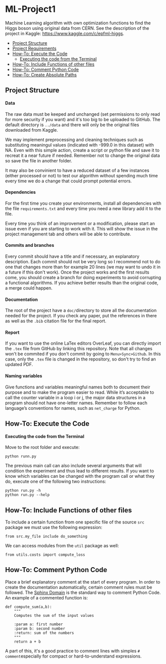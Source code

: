 # ML-Project1

Machine Learning algorithm with own optimization functions to find the Higgs boson using original data from CERN. See the description of the project in Kaggle: https://www.kaggle.com/c/epfml-higgs.

* [Project Structure](#project-structure)
* [Project Requirements](#project-requirements)
* [How-To: Execute the Code](#how-to-execute-the-code)
    - [Executing the code from the Terminal](#executing-the-code-from-the-terminal)
* [How-To: Include Functions of other files](#how-to-include-functions-of-other-files)
* [How-To: Comment Python Code](#how-to-comment-python-code)
* [How-To: Create Absolute Paths](#how-to-create-absolute-paths)

## Project Structure
#### Data
The raw data must be keeped and unchanged (set permissions to only read for more security if you want) and it's too big to be uploaded to GitHub. The default directory is `../data` and there will only be the original files downloaded from Kaggle.

We may implement preprocessing and cleaning techniques such as substituting meaningul values (indicated with -999.0 in this dataset) with NA. Even with this simple action, create a script or python file and save it to recreat it a near future if needed. Remember not to change the original data so save the file in another folder.

It may also be convinient to have a reduced dataset of a few instances (either processed or not) to test our algorithm without spending much time every time we do a change that could prompt potential errors.

#### Dependencies
For the first time you create your environments, install all dependencies with the file `requirements.txt` and every time you need a new library add it to the file.

Every time you think of an improvement or a modification, please start an issue even if you are starting to work with it. This will show the issue in the project management tab and others will be able to contribute.

#### Commits and branches
Every commit should have a title and if necessary, an explanatory description. Each commit should not be very long so I recommend not to do one that changes more than for example 20 lines (we may want to undo it in a future if this don't work). Once the project works and the first results come, you should create a branch for doing experiments to avoid corrupting a functional algorithms. If you achieve better results than the original code, a merge could happen.

#### Documentation
The root of the project have a `doc/`directory to store all the documentation needed for the project. If you check any paper, put the references in there as well as the `.bib` citation file for the final report.

#### Report
If you want to use the online LaTex editors OverLeaf, you can directly import the `.tex` file from GitHub by linking this repository. Note that all changes won't be commited if you don't commit by going to `Menu>Sync>Github`. In this case, only the `.tex` file is changed in the repository, so don't try to find an updated PDF.

#### Naming variables
Give functions and variables meaningful names both to document their purpose and to make the program easier to read. While it’s acceptable to call the counter variable in a loop i or j, the major data structures in a program should not have one-letter names. Remember to follow each language’s conventions for names, such as `net_charge` for Python.

## How-To: Execute the Code
#### Executing the code from the Terminal

Move to the root folder and execute:

    python runn.py

The previous main call can also include several arguments that will condition the experiment and thus lead to different results. If you want to know which variables can be changed with the program call or what they do, execute one of the following two instructions:

    python run.py -h
    python run.py --help

## How-To: Include Functions of other files

To include a certain function from one specific file of the source `src` package we must use the following expression:

    from src.my_file include do_something
    
We can access modules from the `util` package as well:

    from utils.costs import compute_loss

## How-To: Comment Python Code

Place a brief explanatory comment at the start of every program. In order to create the documentation automatically, certain comment rules must be followed. The [Sphinx Domain](http://www.sphinx-doc.org/en/1.4.8/domains.html#basic-markup) is the standard way to comment Python Code. An example of a commented function is:

    def compute_sum(a,b):
        """
        Computes the sum of the input values
        
        :param a: first number
        :param b: second number
        :return: sum of the numbers
        """
        return a + b
A part of this, it's a good practice to comment lines with simples `# comment`especially for compact or hard-to-understand expressions.
